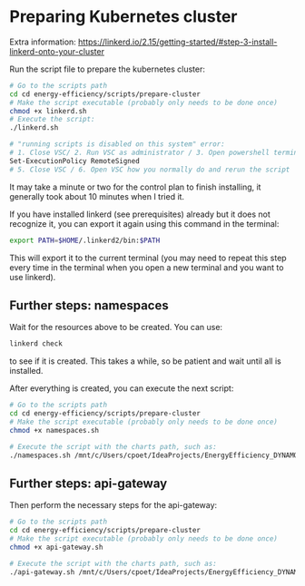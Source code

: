 # Preparing Kubernetes cluster
Extra information: https://linkerd.io/2.15/getting-started/#step-3-install-linkerd-onto-your-cluster

Run the script file to prepare the kubernetes cluster:
```sh
# Go to the scripts path
cd cd energy-efficiency/scripts/prepare-cluster
# Make the script executable (probably only needs to be done once)
chmod +x linkerd.sh
# Execute the script:
./linkerd.sh 

# "running scripts is disabled on this system" error:
# 1. Close VSC/ 2. Run VSC as administrator / 3. Open powershell terminal (outside wsl) / 4. Run:
Set-ExecutionPolicy RemoteSigned
# 5. Close VSC / 6. Open VSC how you normally do and rerun the script
```
It may take a minute or two for the control plan to finish installing, it generally took about 10 minutes when I tried it.

If you have installed linkerd (see prerequisites) already but it does not recognize it, you can export it again using this command in the terminal:
```sh
export PATH=$HOME/.linkerd2/bin:$PATH
```
This will export it to the current terminal (you may need to repeat this step every time in the terminal when you open a new terminal and you want to use linkerd).

## Further steps: namespaces
Wait for the resources above to be created. You can use:
```sh
linkerd check
```
to see if it is created. This takes a while, so be patient and wait until all is installed.

After everything is created, you can execute the next script:
```sh
# Go to the scripts path
cd cd energy-efficiency/scripts/prepare-cluster
# Make the script executable (probably only needs to be done once)
chmod +x namespaces.sh

# Execute the script with the charts path, such as:
./namespaces.sh /mnt/c/Users/cpoet/IdeaProjects/EnergyEfficiency_DYNAMOS/charts
```

## Further steps: api-gateway
Then perform the necessary steps for the api-gateway:
```sh
# Go to the scripts path
cd cd energy-efficiency/scripts/prepare-cluster
# Make the script executable (probably only needs to be done once)
chmod +x api-gateway.sh

# Execute the script with the charts path, such as:
./api-gateway.sh /mnt/c/Users/cpoet/IdeaProjects/EnergyEfficiency_DYNAMOS/charts
```